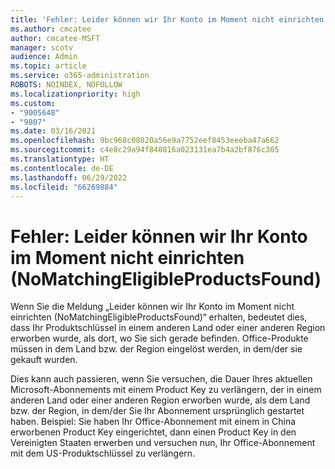 ```yaml
---
title: 'Fehler: Leider können wir Ihr Konto im Moment nicht einrichten (NoMatchingEligibleProductsFound)'
ms.author: cmcatee
author: cmcatee-MSFT
manager: scotv
audience: Admin
ms.topic: article
ms.service: o365-administration
ROBOTS: NOINDEX, NOFOLLOW
ms.localizationpriority: high
ms.custom:
- "9005648"
- "9807"
ms.date: 03/16/2021
ms.openlocfilehash: 9bc968c08020a56e9a7752eef8453eeeba47a662
ms.sourcegitcommit: c4e8c29a94f840816a023131ea7b4a2bf876c305
ms.translationtype: HT
ms.contentlocale: de-DE
ms.lasthandoff: 06/29/2022
ms.locfileid: "66269884"
---
```

# <a name="error-sorry-we-cant-set-up-your-account-right-now-nomatchingeligibleproductsfound"></a>Fehler: Leider können wir Ihr Konto im Moment nicht einrichten (NoMatchingEligibleProductsFound)

Wenn Sie die Meldung „Leider können wir Ihr Konto im Moment nicht einrichten (NoMatchingEligibleProductsFound)“ erhalten, bedeutet dies, dass Ihr Produktschlüssel in einem anderen Land oder einer anderen Region erworben wurde, als dort, wo Sie sich gerade befinden. Office-Produkte müssen in dem Land bzw. der Region eingelöst werden, in dem/der sie gekauft wurden.

Dies kann auch passieren, wenn Sie versuchen, die Dauer Ihres aktuellen Microsoft-Abonnements mit einem Product Key zu verlängern, der in einem anderen Land oder einer anderen Region erworben wurde, als dem Land bzw. der Region, in dem/der Sie Ihr Abonnement ursprünglich gestartet haben. Beispiel: Sie haben Ihr Office-Abonnement mit einem in China erworbenen Product Key eingerichtet, dann einen Product Key in den Vereinigten Staaten erwerben und versuchen nun, Ihr Office-Abonnement mit dem US-Produktschlüssel zu verlängern.